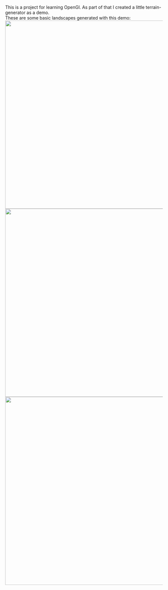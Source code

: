 This is a project for learning OpenGl. As part of that I created a little terrain-generator as a demo. <br>
These are some basic landscapes generated with this demo:
<image src="https://i.imgur.com/QVdUprW.png" width = 600 height = 600></image>
<image src="https://i.imgur.com/fYphzP1.png" width = 600 height = 600></image>
<image src="https://i.imgur.com/981LxRl.png" width = 600 height = 600></image>
